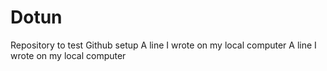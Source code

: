 # Dotun
Repository to test Github setup
A line I wrote on my local computer
A line I wrote on my local computer  
